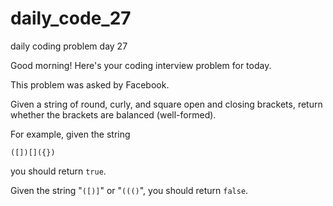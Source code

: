 # daily_code_27
daily coding problem day 27


Good morning! Here's your coding interview problem for today.

This problem was asked by Facebook.

Given a string of round, curly, and square open and closing brackets, 
return whether the brackets are balanced (well-formed).

For example, given the string 

```
([])[]({})
```

you should return ```true```.

Given the string "```([)]```" or "```((()```", you should return ```false```.

